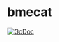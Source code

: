 # bmecat

[![GoDoc](https://godoc.org/gitlab.com/mclgmbh/gomod/bmecat?status.svg)](https://godoc.org/gitlab.com/mclgmbh/gomod/bmecat)

